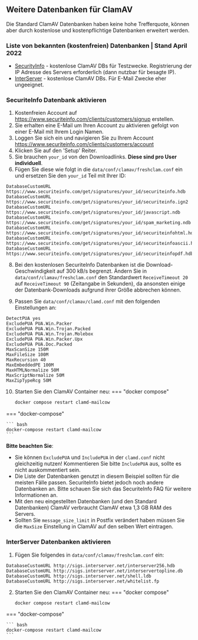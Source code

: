 ## Weitere Datenbanken für ClamAV

Die Standard ClamAV Datenbanken haben keine hohe Trefferquote, können aber durch kostenlose und kostenpflichtige Datenbanken erweitert werden.

### Liste von bekannten (kostenfreien) Datenbanken | Stand April 2022

- [SecurityInfo](https://www.securiteinfo.com/) - kostenlose ClamAV DBs für Testzwecke. Registrierung der IP Adresse des Servers erforderlich (dann nutzbar für besagte IP).
- [InterServer](http://rbluri.interserver.net/) - kostenlose ClamAV DBs. Für E-Mail Zwecke eher ungeeignet.

### SecuriteInfo Datenbank aktivieren

1. Kostenfreien Account auf https://www.securiteinfo.com/clients/customers/signup erstellen.
2. Sie erhalten eine E-Mail um Ihren Account zu aktivieren gefolgt von einer E-Mail mit Ihrem Login Namen.
3. Loggen Sie sich ein und navigieren Sie zu Ihrem Account https://www.securiteinfo.com/clients/customers/account
4. Klicken Sie auf den 'Setup' Reiter.
5. Sie brauchen `your_id` von den Downloadlinks. **Diese sind pro User individuell**.
7. Fügen Sie diese wie folgt in die `data/conf/clamav/freshclam.conf` ein und ersetzen Sie den `your_id` Teil mit Ihrer ID:
```
DatabaseCustomURL https://www.securiteinfo.com/get/signatures/your_id/securiteinfo.hdb
DatabaseCustomURL https://www.securiteinfo.com/get/signatures/your_id/securiteinfo.ign2
DatabaseCustomURL https://www.securiteinfo.com/get/signatures/your_id/javascript.ndb
DatabaseCustomURL https://www.securiteinfo.com/get/signatures/your_id/spam_marketing.ndb
DatabaseCustomURL https://www.securiteinfo.com/get/signatures/your_id/securiteinfohtml.hdb
DatabaseCustomURL https://www.securiteinfo.com/get/signatures/your_id/securiteinfoascii.hdb
DatabaseCustomURL https://www.securiteinfo.com/get/signatures/your_id/securiteinfopdf.hdb
```

8. Bei den kostenlosen SecuriteInfo Datenbanken ist die Download-Geschwindigkeit auf 300 kB/s begrenzt. Ändern Sie in `data/conf/clamav/freshclam.conf` den Standardwert `ReceiveTimeout 20` auf `ReceiveTimeout 90` (Zeitangabe in Sekunden), da ansonsten einige der Datenbank-Downloads aufgrund ihrer Größe abbrechen können.

9. Passen Sie `data/conf/clamav/clamd.conf` mit den folgenden Einstellungen an:
```
DetectPUA yes
ExcludePUA PUA.Win.Packer
ExcludePUA PUA.Win.Trojan.Packed
ExcludePUA PUA.Win.Trojan.Molebox
ExcludePUA PUA.Win.Packer.Upx
ExcludePUA PUA.Doc.Packed
MaxScanSize 150M
MaxFileSize 100M
MaxRecursion 40
MaxEmbeddedPE 100M
MaxHTMLNormalize 50M
MaxScriptNormalize 50M
MaxZipTypeRcg 50M
```
10. Starten Sie den ClamAV Container neu:
=== "docker compose"

    ``` bash
    docker compose restart clamd-mailcow
    ```

=== "docker-compose"

    ``` bash
    docker-compose restart clamd-mailcow
    ```

**Bitte beachten Sie**:

- Sie können `ExcludePUA` und `IncludePUA` in der `clamd.conf` nicht gleichzeitig nutzen! Kommentieren Sie bitte `IncludePUA` aus, sollte es nicht auskommentiert sein.
- Die Liste der Datenbanken genutzt in diesem Beispiel sollten für die meisten Fälle passen. SecuriteInfo bietet jedoch noch andere Datenbanken an. Bitte schauen Sie sich das SecuriteInfo FAQ für weitere Informationen an.
- Mit den neu eingestellten Datenbanken (und den Standard Datenbanken) ClamAV verbraucht ClamAV etwa 1,3 GB RAM des Servers.
- Sollten Sie `message_size_limit` in Postfix verändert haben müssen Sie die `MaxSize` Einstellung in ClamAV auf den selben Wert eintragen.

### InterServer Datenbanken aktivieren

1. Fügen Sie folgendes in `data/conf/clamav/freshclam.conf` ein:
```
DatabaseCustomURL http://sigs.interserver.net/interserver256.hdb
DatabaseCustomURL http://sigs.interserver.net/interservertopline.db
DatabaseCustomURL http://sigs.interserver.net/shell.ldb
DatabaseCustomURL http://sigs.interserver.net/whitelist.fp
```
2. Starten Sie den ClamAV Container neu:
=== "docker compose"

    ``` bash
    docker compose restart clamd-mailcow
    ```

=== "docker-compose"

    ``` bash
    docker-compose restart clamd-mailcow
    ```
